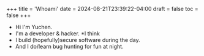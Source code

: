 +++
title = 'Whoami'
date = 2024-08-21T23:39:22-04:00
draft = false
toc = false
+++

- Hi I'm Yuchen.
- I'm a developer & hacker. *I think
- I build (hopefully)secure software during the day.
- And I do/learn bug hunting for fun at night.
